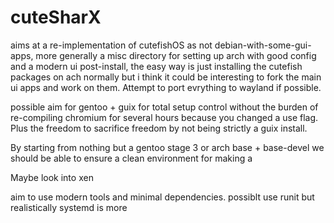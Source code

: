 # cuteSharX
 aims at a re-implementation of cutefishOS as not debian-with-some-gui-apps, more generally a misc directory for setting up arch with good config and a modern ui post-install, the easy way is just installing the cutefish packages on ach normally but i think it could be interesting to fork the main ui apps and work on them. Attempt to port evrything to wayland if possible.
 
 possible aim for gentoo + guix for total setup control without the burden of re-compiling chromium for several hours  because you changed a use flag. Plus the freedom to sacrifice freedom by not being strictly a guix install.
 
 By starting from nothing but a gentoo stage 3 or arch base + base-devel we should be able to ensure a clean environment for making a 
 
 Maybe look into xen
 
 aim to use modern tools and minimal dependencies. possiblt use runit but realistically systemd is more 
